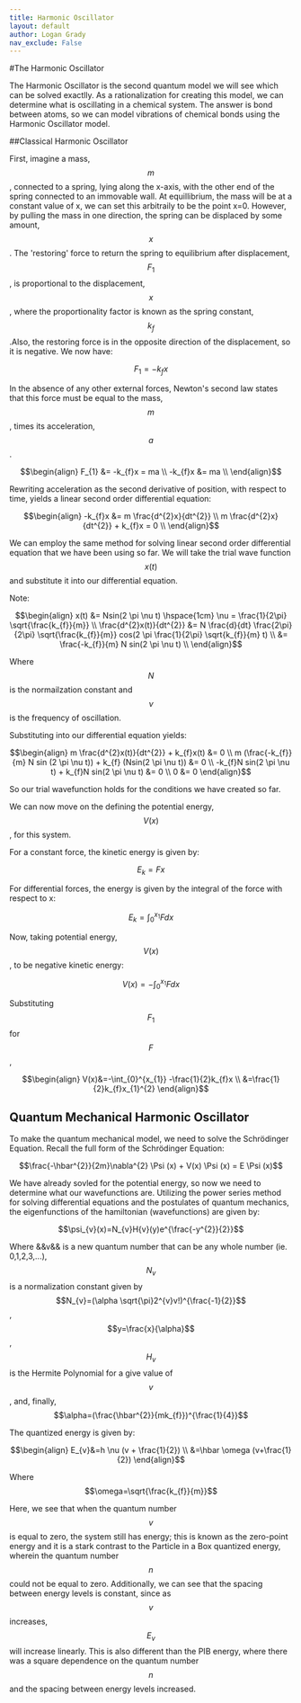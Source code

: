 ```yaml
---
title: Harmonic Oscillator
layout: default
author: Logan Grady
nav_exclude: False
---
```


#The Harmonic Oscillator

The Harmonic Oscillator is the second quantum model we will see which can be solved exactlly. As a rationalization for creating this model, we can determine what is oscillating in a chemical system. The answer is bond between atoms, so we can model vibrations of chemical bonds using the Harmonic Oscillator model.

##Classical Harmonic Oscillator

First, imagine a mass, $$m$$ , connected to a spring, lying along the x-axis, with the other end of the spring connected to an immovable wall. At equillibrium, the mass will be at a constant value of x, we can set this arbitraily to be the point x=0. However, by pulling the mass in one direction, the spring can be displaced by some amount, $$x$$. The 'restoring' force to return the spring to equilibrium after displacement, $$F_1$$ , is proportional to the displacement, $$x$$, where the proportionality factor is known as the spring constant, $$k_f$$.Also, the restoring force is in the opposite direction of the displacement, so it is negative. We now have:

$$F_{1}=-k_{f}x$$

In the absence of any other external forces, Newton's second law states that this force must be equal to the mass, $$m$$, times its acceleration, $$a$$.

$$\begin{align}
F_{1} &= -k_{f}x = ma \\
-k_{f}x &= ma \\
\end{align}$$

Rewriting acceleration as the second derivative of position, with respect to time, yields a linear second order differential equation:

$$\begin{align}
-k_{f}x &= m \frac{d^{2}x}{dt^{2}} \\
m \frac{d^{2}x}{dt^{2}} + k_{f}x = 0 \\
\end{align}$$

We can employ the same method for solving linear second order differential equation that we have been using so far. We will take the trial wave function $$x(t)$$ and substitute it into our differential equation.

Note:

$$\begin{align}
x(t) &= Nsin(2 \pi \nu t) \hspace{1cm} \nu = \frac{1}{2\pi} \sqrt{\frac{k_{f}}{m}} \\
\frac{d^{2}x(t)}{dt^{2}} &= N \frac{d}{dt} \frac{2\pi}{2\pi} \sqrt{\frac{k_{f}}{m}} cos(2 \pi \frac{1}{2\pi} \sqrt{k_{f}}{m} t) \\
&= \frac{-k_{f}}{m} N sin(2 \pi \nu t) \\
\end{align}$$

Where $$N$$ is the normailzation constant and $$\nu$$ is the frequency of oscillation.

Substituting into our differential equation yields:

$$\begin{align}
m \frac{d^{2}x(t)}{dt^{2}} + k_{f}x(t) &= 0 \\
m (\frac{-k_{f}}{m} N sin (2 \pi \nu t)) + k_{f} (Nsin(2 \pi \nu t)) &= 0 \\
-k_{f}N sin(2 \pi \nu t) + k_{f}N sin(2 \pi \nu t) &= 0 \\
0 &= 0
\end{align}$$

So our trial wavefunction holds for the conditions we have created so far.

We can now move on the defining the potential energy, $$V(x)$$ , for this system. 

For a constant force, the kinetic energy is given by:

$$E_{k}=Fx$$

For differential forces, the energy is given by the integral of the force with respect to x:

$$E_{k}=\int_{0}^{x_1}Fdx$$

Now, taking potential energy, $$V(x)$$, to be negative kinetic energy:

$$V(x)=-\int_{0}^{x_{1}}Fdx$$

Substituting $$F_{1}$$ for $$F$$,

$$\begin{align}
V(x)&=-\int_{0}^{x_{1}} -\frac{1}{2}k_{f}x \\
&=\frac{1}{2}k_{f}x_{1}^{2}
\end{align}$$

## Quantum Mechanical Harmonic Oscillator

To make the quantum mechanical model, we need to solve the Schrödinger Equation. Recall the full form of the Schrödinger Equation:

$$\frac{-\hbar^{2}}{2m}\nabla^{2} \Psi (x) + V(x) \Psi (x) = E \Psi (x)$$

We have already sovled for the potential energy, so now we need to determine what our wavefunctions are. Utilizing the power series method for solving differential equations and the postulates of quantum mechanics, the eigenfunctions of the hamiltonian (wavefunctions) are given by:

$$\psi_{v}(x)=N_{v}H{v}(y)e^{\frac{-y^{2}}{2}}$$

Where &&v&& is a new quantum number that can be any whole number (ie. 0,1,2,3,...), $$N_{v}$$ is a normalization constant given by $$N_{v}=(\alpha \sqrt{\pi}2^{v}v!)^{\frac{-1}{2}}$$ , $$y=\frac{x}{\alpha}$$, $$H_{v}$$ is the Hermite Polynomial for a give value of $$v$$, and, finally, $$\alpha=(\frac{\hbar^{2}}{mk_{f}})^{\frac{1}{4}}$$

The quantized energy is given by:

$$\begin{align}
E_{v}&=h \nu (v + \frac{1}{2}) \\
&=\hbar \omega (v+\frac{1}{2})
\end{align}$$

Where $$\omega=\sqrt{\frac{k_{f}}{m}}$$

Here, we see that when the quantum number $$v$$ is equal to zero, the system still has energy; this is known as the zero-point energy and it is a stark contrast to the Particle in a Box quantized energy, wherein the quantum number $$n$$ could not be equal to zero. Additionally, we can see that the spacing between energy levels is constant, since as $$v$$ increases, $$E_{v}$$ will increase linearly. This is also different than the PIB energy, where there was a square dependence on the quantum number $$n$$ and the spacing between energy levels increased. 
